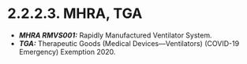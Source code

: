 # 2.2.2.3. MHRA, TGA

- ***MHRA RMVS001:*** Rapidly Manufactured Ventilator System.
- ***TGA:*** Therapeutic Goods (Medical Devices—Ventilators) (COVID-19 Emergency) Exemption 2020.

